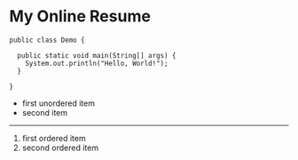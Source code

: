 # My Online Resume

```
public class Demo {

  public static void main(String[] args) {
    System.out.println("Hello, World!");
  }
  
}
```

* first unordered item
* second item

---

1. first ordered item
10. second ordered item